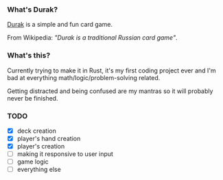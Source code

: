 ### What's Durak?

[Durak](https://en.wikipedia.org/wiki/Durak) is a simple and fun card game.

From Wikipedia: _"Durak is a traditional Russian card game"_.

### What's this?
Currently trying to make it in Rust, it's my first coding project ever and I'm bad at everything math/logic/problem-solving related.

Getting distracted and being confused are my mantras so it will probably never be finished.

### TODO

- [x] deck creation
- [x] player's hand creation
- [x] player's creation
- [ ] making it responsive to user input
- [ ] game logic
- [ ] everything else
